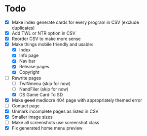 # Todo
- [X] Make index generate cards for every program in CSV (exclude duplicates)
- [X] Add TWL or NTR option in CSV
- [X] Reorder CSV to make more sense
- [X] Make things mobile friendly and usable:
	- [X] Index
	- [X] Info page
	- [X] Nav bar
	- [X] Release pages
	- [X] Copyright
- [ ] Rewrite pages
	- [ ] TwlNmenu (skip for now)
	- [ ] NandFiler (skip for now)
	- [X] DS Game Card To SD
- [X] Make ~~good~~ mediocre 404 page with appropriately themed error
- [ ] Contact page
- [X] Unmark incomplete pages as listed in CSV
- [X] Smaller image sizes
- [ ] Make all screenshots use screenshot class
- [X] Fix generated home menu preview